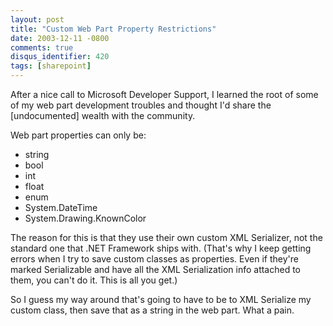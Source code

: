 ```yaml
---
layout: post
title: "Custom Web Part Property Restrictions"
date: 2003-12-11 -0800
comments: true
disqus_identifier: 420
tags: [sharepoint]
---
```

After a nice call to Microsoft Developer Support, I learned the root of
some of my web part development troubles and thought I'd share the
[undocumented] wealth with the community.

 Web part properties can only be:

- string
- bool
- int
- float
- enum
- System.DateTime
- System.Drawing.KnownColor

The reason for this is that they use their own custom XML Serializer,
not the standard one that .NET Framework ships with. (That's why I keep
getting errors when I try to save custom classes as properties. Even if
they're marked Serializable and have all the XML Serialization info
attached to them, you can't do it. This is all you get.)

 So I guess my way around that's going to have to be to XML Serialize my
custom class, then save that as a string in the web part. What a pain.
